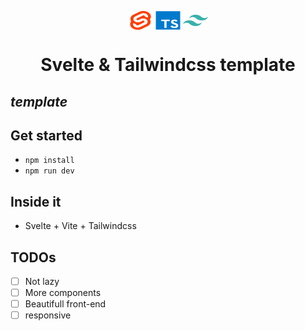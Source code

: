 <p align="center">
<img align="center" alt="Svelte" height="30" width="40" src="https://github.com/devicons/devicon/raw/master/icons/svelte/svelte-original.svg">
  <img align="center" alt="Ts" height="30" width="40" src="https://raw.githubusercontent.com/devicons/devicon/master/icons/typescript/typescript-original.svg">
  <img align="center" alt="Svelte" height="30" width="40" src="https://github.com/devicons/devicon/raw/master/icons/tailwindcss/tailwindcss-plain.svg">
</p>

# <p align="center">Svelte & Tailwindcss template </p>

## $template$

## Get started 
- `npm install`
- `npm run dev`

## Inside it

- Svelte + Vite + Tailwindcss

## TODOs

- [ ] Not lazy
- [ ] More components
- [ ] Beautifull front-end
- [ ] responsive